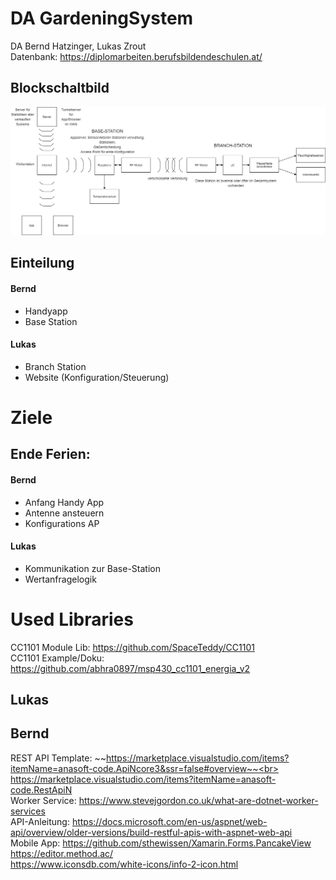 # DA GardeningSystem
DA Bernd Hatzinger, Lukas Zrout<br>
Datenbank: https://diplomarbeiten.berufsbildendeschulen.at/

## Blockschaltbild
<img src="./Aufgabenstellung/SmartGardeningSystem_V2.png">

## Einteilung
#### Bernd
- Handyapp
- Base Station
#### Lukas
- Branch Station
- Website (Konfiguration/Steuerung)

# Ziele
## Ende Ferien:
#### Bernd
- Anfang Handy App
- Antenne ansteuern
- Konfigurations AP
#### Lukas
- Kommunikation zur Base-Station
- Wertanfragelogik

# Used Libraries
CC1101 Module Lib: https://github.com/SpaceTeddy/CC1101<br>
CC1101 Example/Doku: https://github.com/abhra0897/msp430_cc1101_energia_v2<br>
## Lukas

## Bernd
REST API Template: ~~https://marketplace.visualstudio.com/items?itemName=anasoft-code.ApiNcore3&ssr=false#overview~~<br>
                   https://marketplace.visualstudio.com/items?itemName=anasoft-code.RestApiN<br>
Worker Service: https://www.stevejgordon.co.uk/what-are-dotnet-worker-services<br>
API-Anleitung: https://docs.microsoft.com/en-us/aspnet/web-api/overview/older-versions/build-restful-apis-with-aspnet-web-api<br>
Mobile App: https://github.com/sthewissen/Xamarin.Forms.PancakeView<br>
https://editor.method.ac/<br>
https://www.iconsdb.com/white-icons/info-2-icon.html
